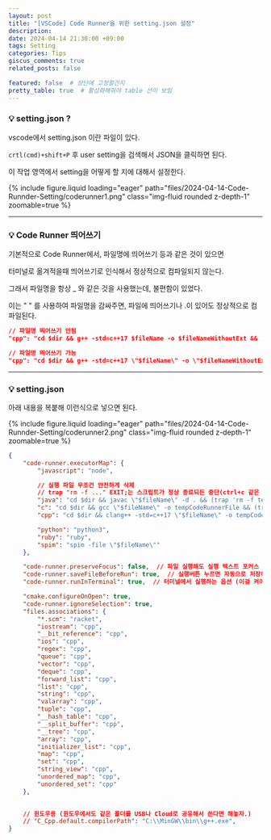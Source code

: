 ```yaml
---
layout: post
title: "[VSCode] Code Runner을 위한 setting.json 설정"
description:
date: 2024-04-14 21:30:00 +09:00
tags: Setting
categories: Tips
giscus_comments: true
related_posts: false

featured: false  # 상단에 고정할건지
pretty_table: true  # 활성화해줘야 table 선이 보임
---
```



### 💡 setting.json ?

vscode에서 setting.json 이란 파일이 있다.

`crtl(cmd)+shift+P` 후 user setting을 검색해서 JSON을 클릭하면 된다.

이 작업 영역에서 setting을 어떻게 할 지에 대해서 설정한다.

{% include figure.liquid loading="eager" path="files/2024-04-14-Code-Runnder-Setting/coderunner1.png" class="img-fluid rounded z-depth-1" zoomable=true %}

---

### 💡 Code Runner 띄어쓰기

기본적으로 Code Runner에서, 파일명에 띄어쓰기 등과 같은 것이 있으면 

터미널로 옮겨적을때 띄어쓰기로 인식해서 정상적으로 컴파일되지 않는다. 

그래서 파일명을 항상 _ 와 같은 것을 사용했는데, 불편함이 있었다.

이는 " " 를 사용하여 파일명을 감싸주면, 파일에 띄어쓰기나 .이 있어도 정상적으로 컴파일된다.

```json
// 파일명 띄어쓰기 안됨
"cpp": "cd $dir && g++ -std=c++17 $fileName -o $fileNameWithoutExt && ./$fileNameWithoutExt"

// 파일명 띄어쓰기 가능
"cpp": "cd $dir && g++ -std=c++17 \"$fileName\" -o \"$fileNameWithoutExt\" && ./\"$fileNameWithoutExt\""
```

---

### 💡 setting.json

아래 내용을 복붙해 이런식으로 넣으면 된다.

{% include figure.liquid loading="eager" path="files/2024-04-14-Code-Runnder-Setting/coderunner2.png" class="img-fluid rounded z-depth-1" zoomable=true %}

```json
{
    "code-runner.executorMap": {
        "javascript": "node",

        // 실행 파일 무조건 안전하게 삭제
        // trap "rm -f ..." EXIT;는 스크립트가 정상 종료되든 중단(ctrl+c 같은 작업)되든 간에 EXIT 시그널에 의해 실행됨
        "java": "cd $dir && javac \"$fileName\" -d . && (trap 'rm -f tempCodeRunnerFile.class' EXIT; java tempCodeRunnerFile)",
        "c": "cd $dir && gcc \"$fileName\" -o tempCodeRunnerFile && (trap 'rm -f tempCodeRunnerFile' EXIT; ./tempCodeRunnerFile)",
        "cpp": "cd $dir && clang++ -std=c++17 \"$fileName\" -o tempCodeRunnerFile && (trap 'rm -f tempCodeRunnerFile' EXIT; ./tempCodeRunnerFile)",

        "python": "python3",
        "ruby": "ruby",
        "spim": "spim -file \"$fileName\""
    },

    "code-runner.preserveFocus": false,  // 파일 실행해도 실행 텍스트 포커스 유지하는 옵션
    "code-runner.saveFileBeforeRun": true,  // 실행버튼 누르면 자동으로 저장하고 실행하는 옵션
    "code-runner.runInTerminal": true,  // 터미널에서 실행하는 옵션 (이걸 켜야 입력 가능)

    "cmake.configureOnOpen": true,
    "code-runner.ignoreSelection": true,
    "files.associations": {
        "*.scm": "racket",
        "iostream": "cpp",
        "__bit_reference": "cpp",
        "ios": "cpp",
        "regex": "cpp",
        "queue": "cpp",
        "vector": "cpp",
        "deque": "cpp",
        "forward_list": "cpp",
        "list": "cpp",
        "string": "cpp",
        "valarray": "cpp",
        "tuple": "cpp",
        "__hash_table": "cpp",
        "__split_buffer": "cpp",
        "__tree": "cpp",
        "array": "cpp",
        "initializer_list": "cpp",
        "map": "cpp",
        "set": "cpp",
        "string_view": "cpp",
        "unordered_map": "cpp",
        "unordered_set": "cpp"
    },

    
    // 윈도우용 (윈도우에서도 같은 폴더를 USB나 Cloud로 공유해서 쓴다면 해놓자.)
    // "C_Cpp.default.compilerPath": "C:\\MinGW\\bin\\g++.exe",
}
```

